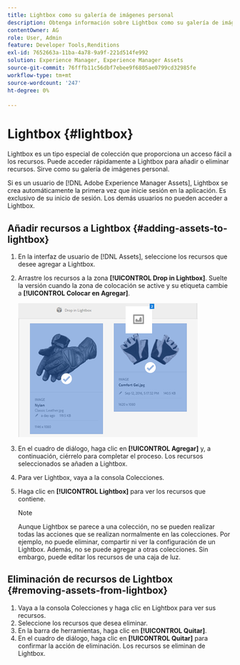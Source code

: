 ```yaml
---
title: Lightbox como su galería de imágenes personal
description: Obtenga información sobre Lightbox como su galería de imágenes personal en Adobe Experience Manager Assets&rbrack;.
contentOwner: AG
role: User, Admin
feature: Developer Tools,Renditions
exl-id: 7652663a-11ba-4a78-9a9f-221d514fe992
solution: Experience Manager, Experience Manager Assets
source-git-commit: 76fffb11c56dbf7ebee9f6805ae0799cd32985fe
workflow-type: tm+mt
source-wordcount: '247'
ht-degree: 0%

---
```


# Lightbox {#lightbox}

Lightbox es un tipo especial de colección que proporciona un acceso fácil a los recursos. Puede acceder rápidamente a Lightbox para añadir o eliminar recursos. Sirve como su galería de imágenes personal.

Si es un usuario de [!DNL Adobe Experience Manager Assets], Lightbox se crea automáticamente la primera vez que inicie sesión en la aplicación. Es exclusivo de su inicio de sesión. Los demás usuarios no pueden acceder a Lightbox.

## Añadir recursos a Lightbox {#adding-assets-to-lightbox}

1. En la interfaz de usuario de [!DNL Assets], seleccione los recursos que desee agregar a Lightbox.
1. Arrastre los recursos a la zona **[!UICONTROL Drop in Lightbox]**. Suelte la versión cuando la zona de colocación se active y su etiqueta cambie a **[!UICONTROL Colocar en Agregar]**.

   ![add_to_lightbox](assets/add_to_lightbox.png)

1. En el cuadro de diálogo, haga clic en **[!UICONTROL Agregar]** y, a continuación, ciérrelo para completar el proceso. Los recursos seleccionados se añaden a Lightbox.
1. Para ver Lightbox, vaya a la consola Colecciones.
1. Haga clic en **[!UICONTROL Lightbox]** para ver los recursos que contiene.

   >[!NOTE]
   >
   >Aunque Lightbox se parece a una colección, no se pueden realizar todas las acciones que se realizan normalmente en las colecciones. Por ejemplo, no puede eliminar, compartir ni ver la configuración de un Lightbox. Además, no se puede agregar a otras colecciones. Sin embargo, puede editar los recursos de una caja de luz.

## Eliminación de recursos de Lightbox {#removing-assets-from-lightbox}

1. Vaya a la consola Colecciones y haga clic en Lightbox para ver sus recursos.
1. Seleccione los recursos que desea eliminar.
1. En la barra de herramientas, haga clic en **[!UICONTROL Quitar]**.
1. En el cuadro de diálogo, haga clic en **[!UICONTROL Quitar]** para confirmar la acción de eliminación. Los recursos se eliminan de Lightbox.

